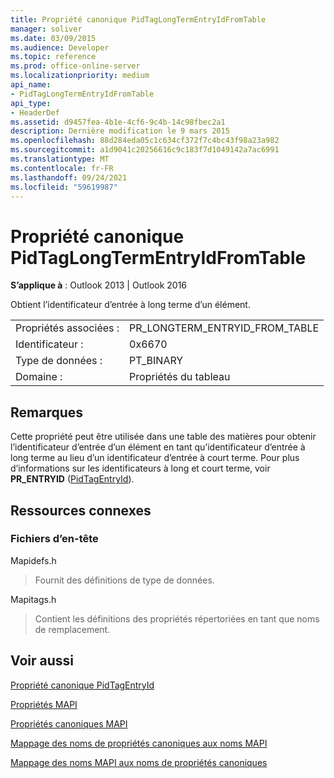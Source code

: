 ```yaml
---
title: Propriété canonique PidTagLongTermEntryIdFromTable
manager: soliver
ms.date: 03/09/2015
ms.audience: Developer
ms.topic: reference
ms.prod: office-online-server
ms.localizationpriority: medium
api_name:
- PidTagLongTermEntryIdFromTable
api_type:
- HeaderDef
ms.assetid: d9457fea-4b1e-4cf6-9c4b-14c98fbec2a1
description: Dernière modification le 9 mars 2015
ms.openlocfilehash: 88d284eda05c1c634cf372f7c4bc43f98a23a982
ms.sourcegitcommit: a1d9041c20256616c9c183f7d1049142a7ac6991
ms.translationtype: MT
ms.contentlocale: fr-FR
ms.lasthandoff: 09/24/2021
ms.locfileid: "59619987"
---
```

# <a name="pidtaglongtermentryidfromtable-canonical-property"></a>Propriété canonique PidTagLongTermEntryIdFromTable

  
  
**S’applique à** : Outlook 2013 | Outlook 2016 
  
Obtient l’identificateur d’entrée à long terme d’un élément.
  
|||
|:-----|:-----|
|Propriétés associées :  <br/> |PR_LONGTERM_ENTRYID_FROM_TABLE  <br/> |
|Identificateur :  <br/> |0x6670  <br/> |
|Type de données :  <br/> |PT_BINARY  <br/> |
|Domaine :  <br/> |Propriétés du tableau  <br/> |
   
## <a name="remarks"></a>Remarques

Cette propriété peut être utilisée dans une table des matières pour obtenir l’identificateur d’entrée d’un élément en tant qu’identificateur d’entrée à long terme au lieu d’un identificateur d’entrée à court terme. Pour plus d’informations sur les identificateurs à long et court terme, voir **PR_ENTRYID** ([PidTagEntryId](pidtagentryid-canonical-property.md)).
  
## <a name="related-resources"></a>Ressources connexes

### <a name="header-files"></a>Fichiers d’en-tête

Mapidefs.h
  
> Fournit des définitions de type de données.
    
Mapitags.h
  
> Contient les définitions des propriétés répertoriées en tant que noms de remplacement.
    
## <a name="see-also"></a>Voir aussi



[Propriété canonique PidTagEntryId](pidtagentryid-canonical-property.md)


[Propriétés MAPI](mapi-properties.md)
  
[Propriétés canoniques MAPI](mapi-canonical-properties.md)
  
[Mappage des noms de propriétés canoniques aux noms MAPI](mapping-canonical-property-names-to-mapi-names.md)
  
[Mappage des noms MAPI aux noms de propriétés canoniques](mapping-mapi-names-to-canonical-property-names.md)

